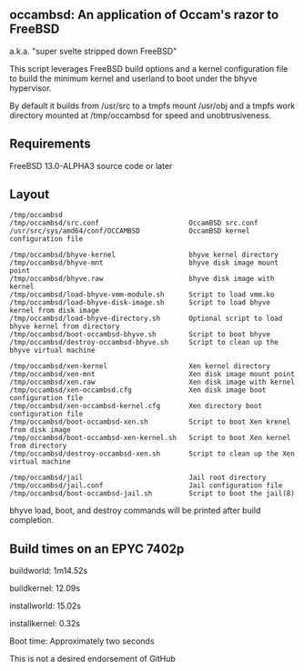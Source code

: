 ## occambsd: An application of Occam's razor to FreeBSD
a.k.a. "super svelte stripped down FreeBSD"

This script leverages FreeBSD build options and a kernel configuration file
to build the minimum kernel and userland to boot under the bhyve hypervisor.

By default it builds from /usr/src to a tmpfs mount /usr/obj and a tmpfs work
directory mounted at /tmp/occambsd for speed and unobtrusiveness.

## Requirements

FreeBSD 13.0-ALPHA3 source code or later

## Layout

```
/tmp/occambsd
/tmp/occambsd/src.conf                      OccamBSD src.conf
/usr/src/sys/amd64/conf/OCCAMBSD            OccamBSD kernel configuration file

/tmp/occambsd/bhyve-kernel                  bhyve kernel directory
/tmp/occambsd/bhyve-mnt                     bhyve disk image mount point
/tmp/occambsd/bhyve.raw                     bhyve disk image with kernel
/tmp/occambsd/load-bhyve-vmm-module.sh      Script to load vmm.ko
/tmp/occambsd/load-bhyve-disk-image.sh      Script to load bhyve kernel from disk image
/tmp/occambsd/load-bhyve-directory.sh       Optional script to load bhyve kernel from directory
/tmp/occambsd/boot-occambsd-bhyve.sh        Script to boot bhyve
/tmp/occambsd/destroy-occambsd-bhyve.sh     Script to clean up the bhyve virtual machine

/tmp/occambsd/xen-kernel                    Xen kernel directory
/tmp/occambsd/xen-mnt                       Xen disk image mount point
/tmp/occambsd/xen.raw                       Xen disk image with kernel
/tmp/occambsd/xen-occambsd.cfg              Xen disk image boot configuration file
/tmp/occambsd/xen-occambsd-kernel.cfg       Xen directory boot configuration file
/tmp/occambsd/boot-occambsd-xen.sh          Script to boot Xen krenel from disk image
/tmp/occambsd/boot-occambsd-xen-kernel.sh   Script to boot Xen kernel from directory
/tmp/occambsd/destroy-occambsd-xen.sh       Script to clean up the Xen virtual machine

/tmp/occambsd/jail                          Jail root directory
/tmp/occambsd/jail.conf                     Jail configuration file
/tmp/occambsd/boot-occambsd-jail.sh         Script to boot the jail(8)
```

bhyve load, boot, and destroy commands will be printed after build completion.

## Build times on an EPYC 7402p

buildworld:	1m14.52s

buildkernel:	12.09s

installworld: 15.02s

installkernel:	0.32s

Boot time:	Approximately two seconds

This is not a desired endorsement of GitHub
